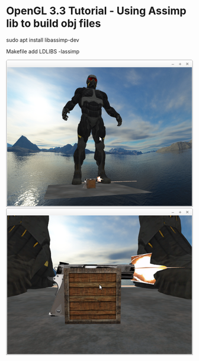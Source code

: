 # OpenGL 3.3 Tutorial - Using Assimp lib to build obj files

sudo apt install libassimp-dev

Makefile add LDLIBS -lassimp


![alt text](https://github.com/tapin13/openGL-3-3-examples/blob/master/tutorialXVVI5_cubemaps_environment_mapping_objects/Screenshot_1.png)
![alt text](https://github.com/tapin13/openGL-3-3-examples/blob/master/tutorialXVVI5_cubemaps_environment_mapping_objects/Screenshot_2.png)
